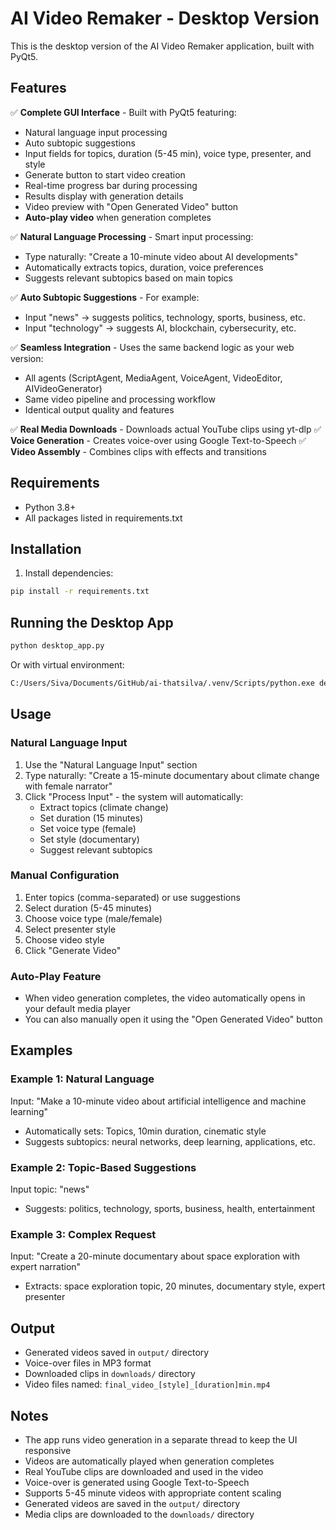 # AI Video Remaker - Desktop Version

This is the desktop version of the AI Video Remaker application, built with PyQt5.

## Features

✅ **Complete GUI Interface** - Built with PyQt5 featuring:
- Natural language input processing
- Auto subtopic suggestions
- Input fields for topics, duration (5-45 min), voice type, presenter, and style
- Generate button to start video creation
- Real-time progress bar during processing
- Results display with generation details
- Video preview with "Open Generated Video" button
- **Auto-play video** when generation completes

✅ **Natural Language Processing** - Smart input processing:
- Type naturally: "Create a 10-minute video about AI developments"
- Automatically extracts topics, duration, voice preferences
- Suggests relevant subtopics based on main topics

✅ **Auto Subtopic Suggestions** - For example:
- Input "news" → suggests politics, technology, sports, business, etc.
- Input "technology" → suggests AI, blockchain, cybersecurity, etc.

✅ **Seamless Integration** - Uses the same backend logic as your web version:
- All agents (ScriptAgent, MediaAgent, VoiceAgent, VideoEditor, AIVideoGenerator)
- Same video pipeline and processing workflow
- Identical output quality and features

✅ **Real Media Downloads** - Downloads actual YouTube clips using yt-dlp
✅ **Voice Generation** - Creates voice-over using Google Text-to-Speech
✅ **Video Assembly** - Combines clips with effects and transitions

## Requirements

- Python 3.8+
- All packages listed in requirements.txt

## Installation

1. Install dependencies:
```bash
pip install -r requirements.txt
```

## Running the Desktop App

```bash
python desktop_app.py
```

Or with virtual environment:
```bash
C:/Users/Siva/Documents/GitHub/ai-thatsilva/.venv/Scripts/python.exe desktop_app.py
```

## Usage

### Natural Language Input
1. Use the "Natural Language Input" section
2. Type naturally: "Create a 15-minute documentary about climate change with female narrator"
3. Click "Process Input" - the system will automatically:
   - Extract topics (climate change)
   - Set duration (15 minutes)
   - Set voice type (female)
   - Set style (documentary)
   - Suggest relevant subtopics

### Manual Configuration
1. Enter topics (comma-separated) or use suggestions
2. Select duration (5-45 minutes)
3. Choose voice type (male/female)
4. Select presenter style
5. Choose video style
6. Click "Generate Video"

### Auto-Play Feature
- When video generation completes, the video automatically opens in your default media player
- You can also manually open it using the "Open Generated Video" button

## Examples

### Example 1: Natural Language
Input: "Make a 10-minute video about artificial intelligence and machine learning"
- Automatically sets: Topics, 10min duration, cinematic style
- Suggests subtopics: neural networks, deep learning, applications, etc.

### Example 2: Topic-Based Suggestions
Input topic: "news"
- Suggests: politics, technology, sports, business, health, entertainment

### Example 3: Complex Request
Input: "Create a 20-minute documentary about space exploration with expert narration"
- Extracts: space exploration topic, 20 minutes, documentary style, expert presenter

## Output

- Generated videos saved in `output/` directory
- Voice-over files in MP3 format
- Downloaded clips in `downloads/` directory
- Video files named: `final_video_[style]_[duration]min.mp4`

## Notes

- The app runs video generation in a separate thread to keep the UI responsive
- Videos are automatically played when generation completes
- Real YouTube clips are downloaded and used in the video
- Voice-over is generated using Google Text-to-Speech
- Supports 5-45 minute videos with appropriate content scaling
- Generated videos are saved in the `output/` directory
- Media clips are downloaded to the `downloads/` directory